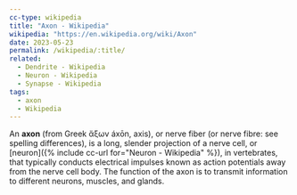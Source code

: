 ```yaml
---
cc-type: wikipedia
title: "Axon - Wikipedia"
wikipedia: "https://en.wikipedia.org/wiki/Axon"
date: 2023-05-23
permalink: /wikipedia/:title/
related:
  - Dendrite - Wikipedia
  - Neuron - Wikipedia
  - Synapse - Wikipedia
tags:
  - axon
  - Wikipedia
---
```

An **axon** (from Greek ἄξων áxōn, axis), or nerve fiber (or nerve fibre: see spelling differences), is a long, slender projection of a nerve cell, or [neuron]({% include cc-url for="Neuron - Wikipedia" %}), in vertebrates, that typically conducts electrical impulses known as action potentials away from the nerve cell body. The function of the axon is to transmit information to different neurons, muscles, and glands.